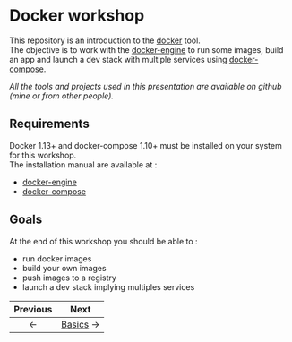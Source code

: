 # Docker workshop

This repository is an introduction to the [docker](https://www.docker.com/) tool.  
The objective is to work with the [docker-engine](https://docs.docker.com/engine/) to run some images, build an app and launch a dev stack with multiple services using [docker-compose](https://docs.docker.com/compose/).  

_All the tools and projects used in this presentation are available on github (mine or from other people)._

## Requirements
Docker 1.13+ and docker-compose 1.10+ must be installed on your system for this workshop.  
The installation manual are available at :
 * [docker-engine](https://docs.docker.com/engine/installation/)
 * [docker-compose](https://docs.docker.com/compose/install/)

## Goals
At the end of this workshop you should be able to :
 * run docker images
 * build your own images
 * push images to a registry
 * launch a dev stack implying multiples services


 Previous | Next
 :---: | :---:
 ← | [Basics](./01_Basics) →
